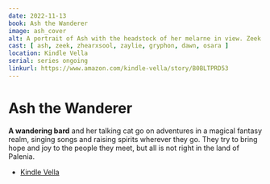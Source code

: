 ```yaml
---
date: 2022-11-13
book: Ash the Wanderer
image: ash_cover
alt: A portrait of Ash with the headstock of her melarne in view. Zeek is in the foreground wearing a leather hood.
cast: [ ash, zeek, zhearxsool, zaylie, gryphon, dawn, osara ]
location: Kindle Vella
serial: series ongoing
linkurl: https://www.amazon.com/kindle-vella/story/B0BLTPRD53
---
```

# Ash the Wanderer

**A wandering bard** and her talking cat go on adventures in a magical fantasy realm, singing songs and raising spirits wherever they go. They try to bring hope and joy to the people they meet, but all is not right in the land of Palenia.

- [Kindle Vella](https://www.amazon.com/kindle-vella/story/B0BLTPRD53)
